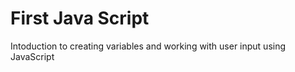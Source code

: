 # First Java Script

Intoduction to creating variables and working with user input using JavaScript
